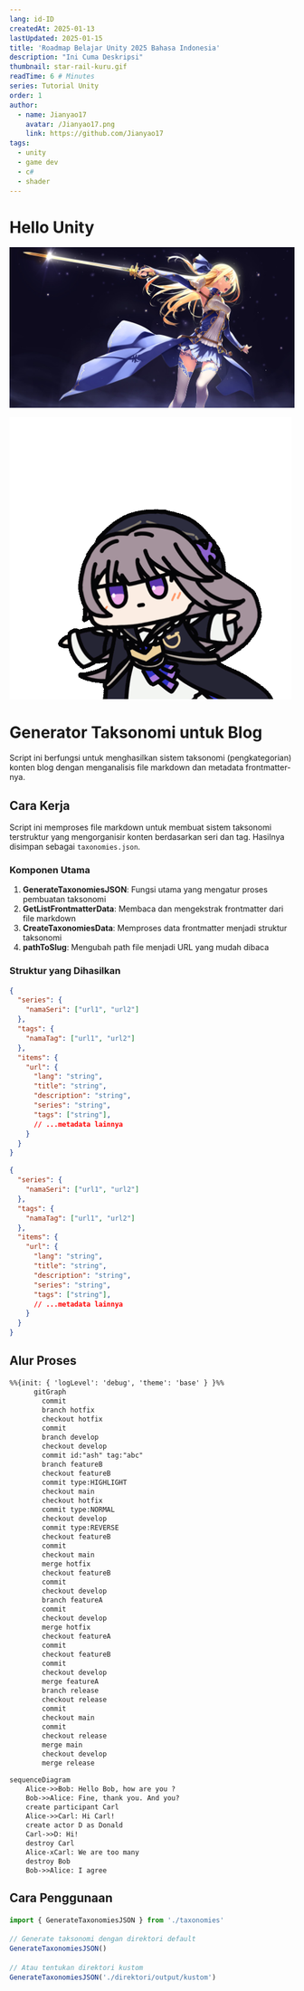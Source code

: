 ```yaml
---
lang: id-ID
createdAt: 2025-01-13
lastUpdated: 2025-01-15
title: 'Roadmap Belajar Unity 2025 Bahasa Indonesia'
description: "Ini Cuma Deskripsi"
thumbnail: star-rail-kuru.gif
readTime: 6 # Minutes
series: Tutorial Unity
order: 1
author:
  - name: Jianyao17
    avatar: /Jianyao17.png
    link: https://github.com/Jianyao17
tags:
  - unity
  - game dev
  - c#
  - shader
---
```


# Hello Unity

![677670.jpg](677670.jpg)

![Kuru-kuru](star-rail-kuru.gif)


# Generator Taksonomi untuk Blog

Script ini berfungsi untuk menghasilkan sistem taksonomi (pengkategorian) konten blog dengan menganalisis file markdown dan metadata frontmatter-nya.

## Cara Kerja

Script ini memproses file markdown untuk membuat sistem taksonomi terstruktur yang mengorganisir konten berdasarkan seri dan tag. Hasilnya disimpan sebagai `taxonomies.json`.

### Komponen Utama

1. **GenerateTaxonomiesJSON**: Fungsi utama yang mengatur proses pembuatan taksonomi
2. **GetListFrontmatterData**: Membaca dan mengekstrak frontmatter dari file markdown
3. **CreateTaxonomiesData**: Memproses data frontmatter menjadi struktur taksonomi
4. **pathToSlug**: Mengubah path file menjadi URL yang mudah dibaca

### Struktur yang Dihasilkan

```json
{
  "series": {
    "namaSeri": ["url1", "url2"]
  },
  "tags": {
    "namaTag": ["url1", "url2"]
  },
  "items": {
    "url": {
      "lang": "string",
      "title": "string",
      "description": "string",
      "series": "string",
      "tags": ["string"],
      // ...metadata lainnya
    }
  }
}
```

```json
{
  "series": {
    "namaSeri": ["url1", "url2"]
  },
  "tags": {
    "namaTag": ["url1", "url2"]
  },
  "items": {
    "url": {
      "lang": "string",
      "title": "string",
      "description": "string",
      "series": "string",
      "tags": ["string"],
      // ...metadata lainnya
    }
  }
}
```

## Alur Proses

```mermaid
%%{init: { 'logLevel': 'debug', 'theme': 'base' } }%%
      gitGraph
        commit
        branch hotfix
        checkout hotfix
        commit
        branch develop
        checkout develop
        commit id:"ash" tag:"abc"
        branch featureB
        checkout featureB
        commit type:HIGHLIGHT
        checkout main
        checkout hotfix
        commit type:NORMAL
        checkout develop
        commit type:REVERSE
        checkout featureB
        commit
        checkout main
        merge hotfix
        checkout featureB
        commit
        checkout develop
        branch featureA
        commit
        checkout develop
        merge hotfix
        checkout featureA
        commit
        checkout featureB
        commit
        checkout develop
        merge featureA
        branch release
        checkout release
        commit
        checkout main
        commit
        checkout release
        merge main
        checkout develop
        merge release
```

```mermaid
sequenceDiagram
    Alice->>Bob: Hello Bob, how are you ?
    Bob->>Alice: Fine, thank you. And you?
    create participant Carl
    Alice->>Carl: Hi Carl!
    create actor D as Donald
    Carl->>D: Hi!
    destroy Carl
    Alice-xCarl: We are too many
    destroy Bob
    Bob->>Alice: I agree

```

## Cara Penggunaan

```js
import { GenerateTaxonomiesJSON } from './taxonomies'

// Generate taksonomi dengan direktori default
GenerateTaxonomiesJSON()

// Atau tentukan direktori kustom
GenerateTaxonomiesJSON('./direktori/output/kustom')
```
